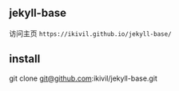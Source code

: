 ## jekyll-base
访问主页 `https://ikivil.github.io/jekyll-base/`

## install
git clone git@github.com:ikivil/jekyll-base.git
